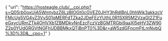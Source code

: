{
  "url": "https://hosteagle.club/__cpi.php?s=Q05rb0oxUjA5WmtybzZ6LzBIOGt0cGVEZ0JHY3hRdlBnL0hhWjk3akkzcVFMcUg5VG4yZ3VvS01qMERFdTZka2JDeFEzYUthL0R1SXR5M2VzaGI2Z1FueGxycURmZTk4OHVXb1ZBMDkvNnEzcFczVzBGMTRGbi9aaXl5eHV3ZW90Z2p0YUdGRGVtNGFhUDBBMkxQTjBnPT0%3D&r=aW5zdGFncmFtLmNvbQ%3D%3D&__cpo=1"
}
